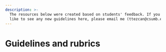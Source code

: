 ```yaml
---
description: >-
  The resources below were created based on students' feedback. If you would
  like to see any new guidelines here, please email me (ttezcan@csumb.edu)
---
```


# Guidelines and rubrics

